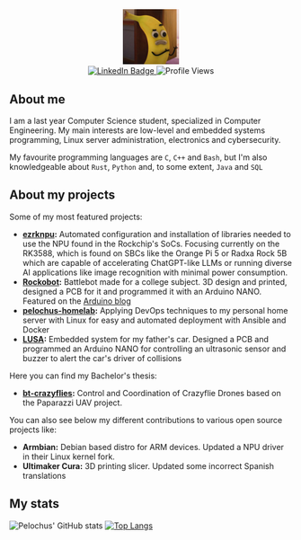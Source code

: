 <div id="pfp" align="center">
  <img style="width:20%; height:20%" src="https://raw.githubusercontent.com/Pelochus/Pelochus/main/img/bananajoe.jpg">
</div>
<div id="badges" align="center">
  <a href="https://www.linkedin.com/in/angel-hurtado-flores/">
    <img src="https://img.shields.io/badge/LinkedIn-blue?style=for-the-badge&logo=linkedin&logoColor=white" alt="LinkedIn Badge"/>
  </a>
  <img src="https://komarev.com/ghpvc/?username=Pelochus&style=for-the-badge&color=blueviolet" alt="Profile Views"/>
</div>

## About me
I am a last year Computer Science student, specialized in Computer Engineering. My main interests are low-level and embedded systems programming, Linux server administration, electronics and cybersecurity.

My favourite programming languages are ```C```, ```C++``` and ```Bash```, but I'm also knowledgeable about ```Rust```, ```Python``` and, to some extent, ```Java``` and ```SQL```

## About my projects
Some of my most featured projects:
- **[ezrknpu](https://github.com/Pelochus/ezrknpu):** Automated configuration and installation of libraries needed to use the NPU found in the Rockchip's SoCs. Focusing currently on the RK3588, which is found on SBCs like the Orange Pi 5 or Radxa Rock 5B which are capable of accelerating ChatGPT-like LLMs or running diverse AI applications like image recognition with minimal power consumption.
- **[Rockobot](https://github.com/Pelochus/rockobot):** Battlebot made for a college subject. 3D design and printed, designed a PCB for it and programmed it with an Arduino NANO. Featured on the [Arduino blog](https://blog.arduino.cc/2023/09/29/can-you-smell-what-the-rockobot-is-cooking/)
- **[pelochus-homelab](https://github.com/Pelochus/pelochus-homelab):** Applying DevOps techniques to my personal home server with Linux for easy and automated deployment with Ansible and Docker
- **[LUSA](https://github.com/Pelochus/LUSA):** Embedded system for my father's car. Designed a PCB and programmed an Arduino NANO for controlling an ultrasonic sensor and buzzer to alert the car's driver of collisions

Here you can find my Bachelor's thesis:
- **[bt-crazyflies](https://github.com/Pelochus/bt-crazyflies):** Control and Coordination of Crazyflie Drones based on the Paparazzi UAV project.

You can also see below my different contributions to various open source projects like:
- **Armbian:** Debian based distro for ARM devices. Updated a NPU driver in their Linux kernel fork.
- **Ultimaker Cura:** 3D printing slicer. Updated some incorrect Spanish translations

## My stats
<!-- Remove -sigma-five from this links to use the updated link version. Non sigma-five branch does not work currently -->
<!-- ![Pelochus' GitHub stats](https://github-readme-stats-sigma-five.vercel.app/api?username=Pelochus&show_icons=true&theme=vision-friendly-dark) -->
<!-- [![Top Langs](https://github-readme-stats-sigma-five.vercel.app/api/top-langs/?username=Pelochus&layout=donut&theme=vision-friendly-dark)](https://github.com/anuraghazra/github-readme-stats) -->

![Pelochus' GitHub stats](https://github-readme-stats.vercel.app/api?username=Pelochus&show_icons=true&theme=vision-friendly-dark)
[![Top Langs](https://github-readme-stats.vercel.app/api/top-langs/?username=Pelochus&layout=donut&theme=vision-friendly-dark)](https://github.com/anuraghazra/github-readme-stats)

<!-- ### TODO
https://www.sitepoint.com/github-profile-readme/
https://github.com/anuraghazra/github-readme-stats#github-stats-card

**NOTE** From here, everything is default recommended description by GitHub
**Pelochus/Pelochus** is a ✨ _special_ ✨ repository because its `README.md` (this file) appears on your GitHub profile.

Here are some ideas to get you started:

- 🔭 I’m currently working on ...
- 🌱 I’m currently learning ...
- 👯 I’m looking to collaborate on ...
- 🤔 I’m looking for help with ...
- 💬 Ask me about ...
-->
